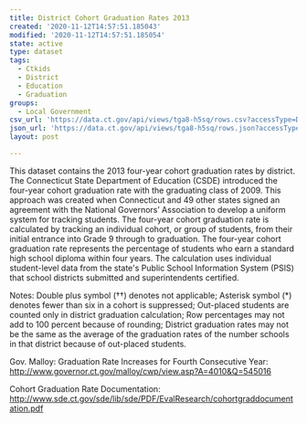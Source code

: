 ```yaml
---
title: District Cohort Graduation Rates 2013
created: '2020-11-12T14:57:51.185043'
modified: '2020-11-12T14:57:51.185054'
state: active
type: dataset
tags:
  - Ctkids
  - District
  - Education
  - Graduation
groups:
  - Local Government
csv_url: 'https://data.ct.gov/api/views/tga8-h5sq/rows.csv?accessType=DOWNLOAD'
json_url: 'https://data.ct.gov/api/views/tga8-h5sq/rows.json?accessType=DOWNLOAD'
layout: post

---
```

This dataset contains the 2013 four-year cohort graduation rates by district. 
The Connecticut State Department of Education (CSDE) introduced the four-year cohort graduation rate with the graduating class of 2009. This approach was created when Connecticut and 49 other states signed an agreement with the National Governors’ Association to develop a uniform system for tracking students.  The four-year cohort graduation rate is calculated by tracking an individual cohort, or group of students, from their initial entrance into Grade 9 through to graduation. The four-year cohort graduation rate represents the percentage of students who earn a standard high school diploma within four years. The calculation uses individual student-level data from the state's Public School Information System (PSIS) that school districts submitted and superintendents certified.

Notes: 
Double plus symbol (††) denotes not applicable; 
Asterisk symbol (*) denotes fewer than six in a cohort is suppressed;
Out-placed students are counted only in district graduation calculation;
Row percentages may not add to 100 percent because of rounding;
District graduation rates may not be the same as the average of the graduation rates of the number schools in that district because of out-placed students.

Gov. Malloy: Graduation Rate Increases for Fourth Consecutive Year: http://www.governor.ct.gov/malloy/cwp/view.asp?A=4010&Q=545016

Cohort Graduation Rate Documentation:
http://www.sde.ct.gov/sde/lib/sde/PDF/EvalResearch/cohortgraddocumentation.pdf
